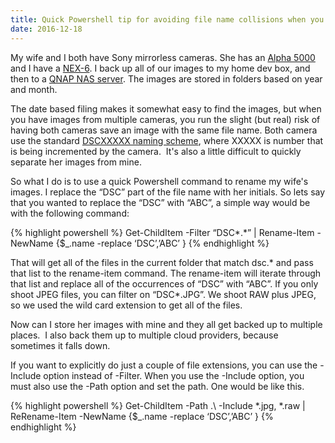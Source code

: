 ```yaml
---
title: Quick Powershell tip for avoiding file name collisions when you have images from multiple cameras
date: 2016-12-18
---
```

My wife and I both have Sony mirrorless cameras. She has an <a href="http://www.sony.com/electronics/interchangeable-lens-cameras/ilce-5000-kit">Alpha 5000</a> and I have a <a href="https://esupport.sony.com/US/p/model-home.pl?mdl=NEX6&LOC=3#/howtoTab">NEX-6</a>. I back up all of our images to my home dev box, and then to a <a href="https://www.qnap.com/en-us/product/model.php?II=196">QNAP NAS server</a>. The images are stored in folders based on year and month.

The date based filing makes it somewhat easy to find the images, but when you have images from multiple cameras, you run the slight (but real) risk of having both cameras save an image with the same file name. Both camera use the standard <a href="https://en.wikipedia.org/wiki/Design_rule_for_Camera_File_system#Directory_and_file_structure">DSCXXXXX naming scheme</a>, where XXXXX is number that is being incremented by the camera.  It's also a little difficult to quickly separate her images from mine.

So what I do is to use a quick Powershell command to rename my wife's images. I replace the “DSC” part of the file name with her initials. So lets say that you wanted to replace the “DSC” with “ABC”, a simple way would be with the following command:

{% highlight powershell %}
Get-ChildItem -Filter “DSC*.*” |
Rename-Item -NewName {$_.name -replace ‘DSC’,’ABC’ }
{% endhighlight %}
    
That will get all of the files in the current folder that match dsc.* and pass that list to the rename-item command. The rename-item will iterate through that list and replace all of the occurrences of “DSC” with “ABC”. If you only shoot JPEG files, you can filter on “DSC*.JPG”. We shoot RAW plus JPEG, so we used the wild card extension to get all of the files.

Now can I store her images with mine and they all get backed up to multiple places.  I also back them up to multiple cloud providers, because sometimes it falls down.

If you want to explicitly do just a couple of file extensions, you can use the -Include option instead of -Filter. When you use the -Include option, you must also use the -Path option and set the path. One would be like this.

{% highlight powershell %}
Get-ChildItem -Path .\\ -Include *.jpg, *.raw | 
ReRename-Item -NewName {$_.name -replace ‘DSC’,’ABC’ }
{% endhighlight %}
